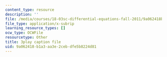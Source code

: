 ```yaml
---
content_type: resource
description: ''
file: /media/courses/18-03sc-differential-equations-fall-2011/9a062418b1a3aa3e2cebdfe5b8224d81_MdzfsfBNJIw.srt
file_type: application/x-subrip
learning_resource_types: []
ocw_type: OCWFile
resourcetype: Other
title: 3play caption file
uid: 9a062418-b1a3-aa3e-2ceb-dfe5b8224d81
---
```

